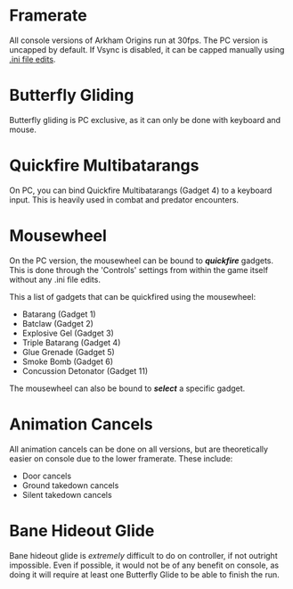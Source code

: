 # Framerate

All console versions of Arkham Origins run at 30fps. The PC version is uncapped by default. If Vsync is disabled, it can be capped manually using [.ini file edits](https://arkhamspeedrunningwiki.github.io/page.html?page=Guides/Origins/FPS).

# Butterfly Gliding

Butterfly gliding is PC exclusive, as it can only be done with keyboard and mouse.

# Quickfire Multibatarangs

On PC, you can bind Quickfire Multibatarangs (Gadget 4) to a keyboard input. This is heavily used in combat and predator encounters.

# Mousewheel

On the PC version, the mousewheel can be bound to **_quickfire_** gadgets. This is done through the 'Controls' settings from within the game itself without any .ini file edits.

This a list of gadgets that can be quickfired using the mousewheel:
- Batarang (Gadget 1)
- Batclaw (Gadget 2)
- Explosive Gel (Gadget 3)
- Triple Batarang (Gadget 4)
- Glue Grenade (Gadget 5)
- Smoke Bomb (Gadget 6)
- Concussion Detonator (Gadget 11)

The mousewheel can also be bound to **_select_** a specific gadget.

# Animation Cancels

All animation cancels can be done on all versions, but are theoretically easier on console due to the lower framerate.
These include:
- Door cancels
- Ground takedown cancels
- Silent takedown cancels

# Bane Hideout Glide

Bane hideout glide is _extremely_ difficult to do on controller, if not outright impossible. Even if possible, it would not be of any benefit on console, as doing it will require at least one Butterfly Glide to be able to finish the run.
